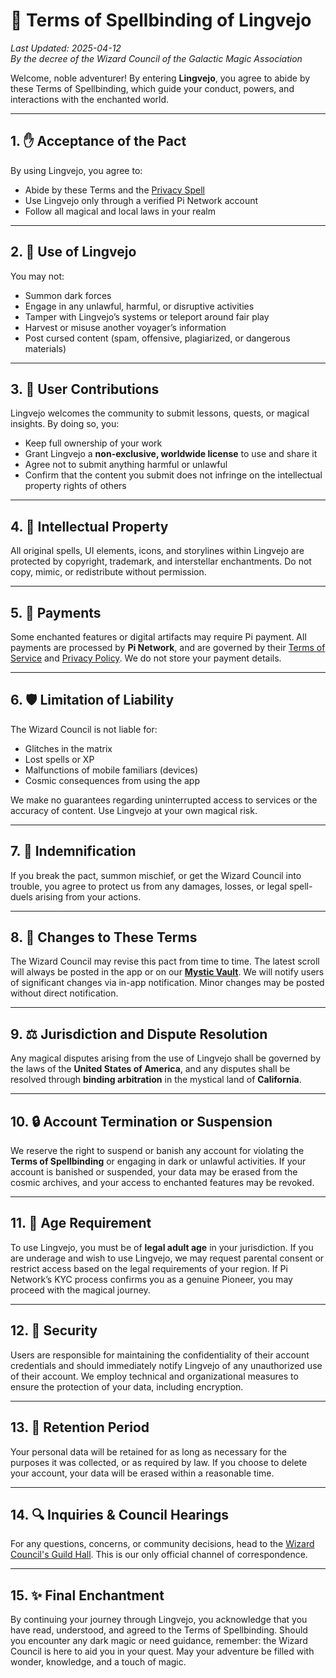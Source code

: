 # 📜 Terms of Spellbinding of Lingvejo
_Last Updated: 2025-04-12_  
_By the decree of the Wizard Council of the Galactic Magic Association_

Welcome, noble adventurer! By entering **Lingvejo**, you agree to abide by these Terms of Spellbinding, which guide your conduct, powers, and interactions with the enchanted world.

---

## 1. ✋ Acceptance of the Pact

By using Lingvejo, you agree to:
- Abide by these Terms and the [Privacy Spell](./PRIVACY_POLICY.md)
- Use Lingvejo only through a verified Pi Network account
- Follow all magical and local laws in your realm

---

## 2. 🧭 Use of Lingvejo

You may not:
- Summon dark forces
- Engage in any unlawful, harmful, or disruptive activities
- Tamper with Lingvejo’s systems or teleport around fair play
- Harvest or misuse another voyager’s information
- Post cursed content (spam, offensive, plagiarized, or dangerous materials)

---

## 3. 🎨 User Contributions

Lingvejo welcomes the community to submit lessons, quests, or magical insights. By doing so, you:
- Keep full ownership of your work
- Grant Lingvejo a **non-exclusive, worldwide license** to use and share it
- Agree not to submit anything harmful or unlawful
- Confirm that the content you submit does not infringe on the intellectual property rights of others

---

## 4. 🧠 Intellectual Property

All original spells, UI elements, icons, and storylines within Lingvejo are protected by copyright, trademark, and interstellar enchantments. Do not copy, mimic, or redistribute without permission.

---

## 5. 🧾 Payments

Some enchanted features or digital artifacts may require Pi payment. All payments are processed by **Pi Network**, and are governed by their [Terms of Service](https://socialchain.app/tos) and [Privacy Policy](https://socialchain.app/privacy). We do not store your payment details.

---

## 6. 🛡️ Limitation of Liability

The Wizard Council is not liable for:
- Glitches in the matrix
- Lost spells or XP
- Malfunctions of mobile familiars (devices)
- Cosmic consequences from using the app

We make no guarantees regarding uninterrupted access to services or the accuracy of content. Use Lingvejo at your own magical risk.

---

## 7. 🧙 Indemnification

If you break the pact, summon mischief, or get the Wizard Council into trouble, you agree to protect us from any damages, losses, or legal spell-duels arising from your actions.

---

## 8. 🔄 Changes to These Terms

The Wizard Council may revise this pact from time to time. The latest scroll will always be posted in the app or on our **[Mystic Vault](https://github.com/lingvejo/lingvejo)**. We will notify users of significant changes via in-app notification. Minor changes may be posted without direct notification.

---

## 9. ⚖️ Jurisdiction and Dispute Resolution

Any magical disputes arising from the use of Lingvejo shall be governed by the laws of the **United States of America**, and any disputes shall be resolved through **binding arbitration** in the mystical land of **California**.

---

## 10. 🔒 Account Termination or Suspension

We reserve the right to suspend or banish any account for violating the **Terms of Spellbinding** or engaging in dark or unlawful activities. If your account is banished or suspended, your data may be erased from the cosmic archives, and your access to enchanted features may be revoked.

---

## 11. 🧙 Age Requirement

To use Lingvejo, you must be of **legal adult age** in your jurisdiction. If you are underage and wish to use Lingvejo, we may request parental consent or restrict access based on the legal requirements of your region. If Pi Network’s KYC process confirms you as a genuine Pioneer, you may proceed with the magical journey.

---

## 12. 🔐 Security

Users are responsible for maintaining the confidentiality of their account credentials and should immediately notify Lingvejo of any unauthorized use of their account. We employ technical and organizational measures to ensure the protection of your data, including encryption.

---

## 13. 🧾 Retention Period

Your personal data will be retained for as long as necessary for the purposes it was collected, or as required by law. If you choose to delete your account, your data will be erased within a reasonable time.

---

## 14. 🔍 Inquiries & Council Hearings

For any questions, concerns, or community decisions, head to the [Wizard Council's Guild Hall](https://github.com/orgs/lingvejo/discussions). This is our only official channel of correspondence.

---

## 15. ✨ Final Enchantment

By continuing your journey through Lingvejo, you acknowledge that you have read, understood, and agreed to the Terms of Spellbinding. Should you encounter any dark magic or need guidance, remember: the Wizard Council is here to aid you in your quest. May your adventure be filled with wonder, knowledge, and a touch of magic.